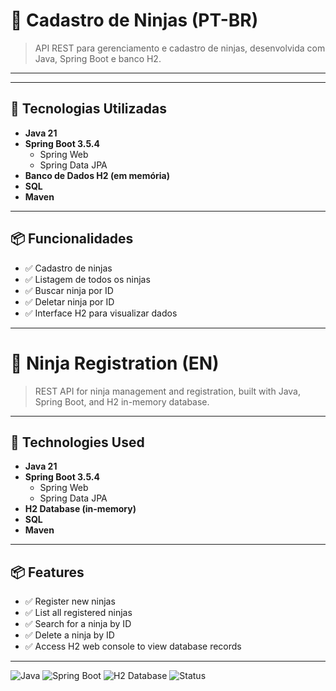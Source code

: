 # 🥷 Cadastro de Ninjas (PT-BR)

> API REST para gerenciamento e cadastro de ninjas, desenvolvida com Java, Spring Boot e banco H2.

---


---

## 🚀 Tecnologias Utilizadas

- **Java 21**
- **Spring Boot 3.5.4**
    - Spring Web
    - Spring Data JPA
- **Banco de Dados H2 (em memória)**
- **SQL**
- **Maven**

---

## 📦 Funcionalidades

- ✅ Cadastro de ninjas
- ✅ Listagem de todos os ninjas
- ✅ Buscar ninja por ID
- ✅ Deletar ninja por ID
- ✅ Interface H2 para visualizar dados

---


# 🥷 Ninja Registration (EN)

> REST API for ninja management and registration, built with Java, Spring Boot, and H2 in-memory database.

---

## 🚀 Technologies Used

- **Java 21**
- **Spring Boot 3.5.4**
    - Spring Web
    - Spring Data JPA
- **H2 Database (in-memory)**
- **SQL**
- **Maven**

---

## 📦 Features

- ✅ Register new ninjas
- ✅ List all registered ninjas
- ✅ Search for a ninja by ID
- ✅ Delete a ninja by ID
- ✅ Access H2 web console to view database records

---




![Java](https://img.shields.io/badge/Java-21-blue?style=for-the-badge&logo=java)
![Spring Boot](https://img.shields.io/badge/Spring%20Boot-3.5.4-green?style=for-the-badge&logo=springboot)
![H2 Database](https://img.shields.io/badge/H2-Database-blue?style=for-the-badge&logo=h2)
![Status](https://img.shields.io/badge/Status-Em%20desenvolvimento|In%20Development-yellow?style=for-the-badge)
